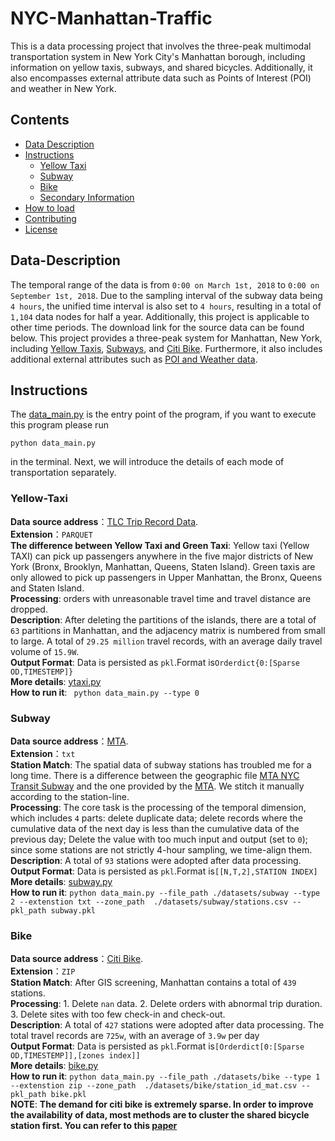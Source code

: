 # NYC-Manhattan-Traffic
This is a data processing project that involves the three-peak multimodal transportation system in New York City's Manhattan borough, including information on yellow taxis, subways, and shared bicycles. Additionally, it also encompasses external attribute data such as Points of Interest (POI) and weather in New York.


## Contents

- [Data Description](#Data-Description)
- [Instructions](#Instructions)
	- [Yellow Taxi](#Yellow-Taxi)
	- [Subway](#Subway)
  	- [Bike](#Bike)
  	- [Secondary Information](#SecondaryInformatio)
- [How to load](#How-to-load)
- [Contributing](#contributing)
- [License](#license)


## Data-Description
The temporal range of the data is from `0:00 on March 1st, 2018` to `0:00 on September 1st, 2018`. Due to the sampling interval of the subway data being `4 hours`, the unified time interval is also set to `4 hours`, resulting in a total of `1,104` data nodes for half a year. Additionally, this project is applicable to other time periods. The download link for the source data can be found below. This project provides a three-peak system for Manhattan, New York, including [Yellow Taxis](datasets/yellow_taxi), [Subways](datasets/subway), and [Citi Bike](datasets/bike). Furthermore, it also includes additional external attributes such as [POI and Weather data](datasets/external).


## Instructions
The [data_main.py](data_main.py) is the entry point of the program, if you want to execute this program please run 
```
python data_main.py
```

in the terminal.
Next, we will introduce the details of each mode of transportation separately.

### Yellow-Taxi
**Data source address**：[TLC Trip Record Data](https://www.nyc.gov/site/tlc/about/tlc-trip-record-data.page).  
**Extension**：```PARQUET```     
**The difference between Yellow Taxi and Green Taxi**: Yellow taxi (Yellow TAXI) can pick up passengers anywhere in the five major districts of New York (Bronx, Brooklyn, Manhattan, Queens, Staten Island). Green taxis are only allowed to pick up passengers in Upper Manhattan, the Bronx, Queens and Staten Island.  
**Processing**: orders with unreasonable travel time and travel distance are dropped.    
**Description**: After deleting the partitions of the islands, there are a total of ``63`` partitions in Manhattan, and the adjacency matrix is numbered from small to large. A total of ``29.25 million`` travel records, with an average daily travel volume of ``15.9W``.   
**Output Format**: Data is persisted as `pkl`.Format is`Orderdict{0:[Sparse OD,TIMESTEMP]}`    
**More details**: [ytaxi.py](datasets/yellow_taxi/ytaxi.py)    
**How to run it**: ``` python data_main.py --type 0```    


### Subway
**Data source address**：[MTA](https://toddwschneider.com/dashboards/nyc-subway-turnstiles/).  
**Extension**：```txt```   
**Station Match**:  The spatial data of subway stations has troubled me for a long time. There is a difference between the geographic file [MTA NYC Transit Subway](https://archive.nyu.edu/handle/2451/34759) and the one provided by the [MTA](https://github.com/toddwschneider/nyc-subway-turnstile-data/blob/master/lib/stations.csv). We stitch it manually according to the station-line.   
**Processing**: The core task is the processing of the temporal dimension, which includes `4` parts: delete duplicate data; delete records where the cumulative data of the next day is less than the cumulative data of the previous day; Delete the value with too much input and output (set to `0`); since some stations are not strictly 4-hour sampling, we time-align them.  
**Description**: A total of `93` stations were adopted after data processing.   
**Output Format**: Data is persisted as `pkl`.Format is`[[N,T,2],STATION INDEX]`  
**More details**: [subway.py](datasets/subway/subway.py)  
**How to run it**: ```python data_main.py --file_path ./datasets/subway --type 2 --extenstion txt --zone_path  ./datasets/subway/stations.csv --pkl_path subway.pkl```


### Bike
**Data source address**：[Citi Bike](https://citibikenyc.com/system-data).  
**Extension**：```ZIP```   
**Station Match**:  After GIS screening, Manhattan contains a total of `439` stations.   
**Processing**:   1. Delete `nan` data. 2. Delete orders with abnormal trip duration. 3. Delete sites with too few check-in and check-out.   
**Description**: A total of `427` stations were adopted after data processing. The total travel records are `725w`, with an average of `3.9w` per day  
**Output Format**: Data is persisted as `pkl`.Format is`[Orderdict[0:[Sparse OD,TIMESTEMP]],[zones index]]`  
**More details**: [bike.py](datasets/bike/bike.py)  
**How to run it**: ```python data_main.py --file_path ./datasets/bike --type 1 --extenstion zip --zone_path  ./datasets/bike/station_id_mat.csv --pkl_path bike.pkl```  
**NOTE**: **The demand for citi bike is extremely sparse. In order to improve the availability of data, most methods are to cluster the shared bicycle station first. You can refer to this [paper](https://dl.acm.org/doi/abs/10.1145/2820783.2820837)**  

